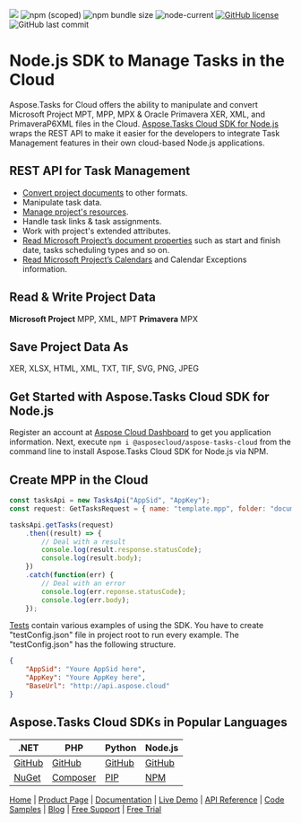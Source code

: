 ![](https://img.shields.io/badge/api-v3.0-lightgrey) ![npm (scoped)](https://img.shields.io/npm/v/@asposecloud/aspose-tasks-cloud) ![npm bundle size](https://img.shields.io/bundlephobia/min/@asposecloud/aspose-tasks-cloud) ![node-current](https://img.shields.io/node/v/@asposecloud/aspose-tasks-cloud) [![GitHub license](https://img.shields.io/github/license/aspose-tasks-cloud/aspose-tasks-cloud-node)](LICENSE) ![GitHub last commit](https://img.shields.io/github/last-commit/Aspose-tasks-Cloud/aspose-tasks-cloud-node)

# Node.js SDK to Manage Tasks in the Cloud

Aspose.Tasks for Cloud offers the ability to manipulate and convert Microsoft Project MPT, MPP, MPX & Oracle Primavera XER, XML, and PrimaveraP6XML files in the Cloud. [Aspose.Tasks Cloud SDK for Node.js](https://products.aspose.cloud/tasks/nodejs) wraps the REST API to make it easier for the developers to integrate Task Management features in their own cloud-based Node.js applications.

## REST API for Task Management

- [Convert project documents](https://docs.aspose.cloud/tasks/convert-project-document-to-the-specified-format/) to other formats.
- Manipulate task data.
- [Manage project's resources](https://docs.aspose.cloud/tasks/working-with-resources/).
- Handle task links & task assignments.
- Work with project's extended attributes.
- [Read Microsoft Project’s document properties](https://docs.aspose.cloud/tasks/working-with-calendars/) such as start and finish date, tasks scheduling types and so on.
- [Read Microsoft Project’s Calendars](https://docs.aspose.cloud/tasks/working-with-calendars/) and Calendar Exceptions information.

## Read & Write Project Data

**Microsoft Project** MPP, XML, MPT **Primavera** MPX

## Save Project Data As

XER, XLSX, HTML, XML, TXT, TIF, SVG, PNG, JPEG

## Get Started with Aspose.Tasks Cloud SDK for Node.js

Register an account at [Aspose Cloud Dashboard](https://dashboard.aspose.cloud/#/apps) to get you application information. Next, execute `npm i @asposecloud/aspose-tasks-cloud` from the command line to install Aspose.Tasks Cloud SDK for Node.js via NPM.


## Create MPP in the Cloud 

``` js
const tasksApi = new TasksApi("AppSid", "AppKey");
const request: GetTasksRequest = { name: "template.mpp", folder: "documents", storage: ""}

tasksApi.getTasks(request)
    .then((result) => {
        // Deal with a result
        console.log(result.response.statusCode);
        console.log(result.body);
    })
    .catch(function(err) {
        // Deal with an error
        console.log(err.reponse.statusCode);
        console.log(err.body);
    });
```

[Tests](test) contain various examples of using the SDK. You have to create "testConfig.json" file in project root to run every example. The "testConfig.json" has the following structure.

``` json
{
    "AppSid": "Youre AppSid here",
    "AppKey": "Youre AppKey here",
    "BaseUrl": "http://api.aspose.cloud"
}
```
## Aspose.Tasks Cloud SDKs in Popular Languages

| .NET | PHP | Python | Node.js |
|---|---|---|---|
| [GitHub](https://github.com/aspose-tasks-cloud/aspose-tasks-cloud-dotnet) | [GitHub](https://github.com/aspose-tasks-cloud/aspose-tasks-cloud-php) | [GitHub](https://github.com/aspose-tasks-cloud/aspose-tasks-cloud-python) | [GitHub](https://github.com/aspose-tasks-cloud/aspose-tasks-cloud-node)  | 
| [NuGet](https://www.nuget.org/packages/Aspose.Tasks-Cloud/) | [Composer](https://packagist.org/packages/aspose/tasks-sdk-php) | [PIP](https://pypi.org/project/aspose-tasks-cloud/) | [NPM](https://www.npmjs.com/package/@asposecloud/aspose-tasks-cloud)  |

[Home](https://www.aspose.cloud) | [Product Page](https://products.aspose.cloud/tasks/nodejs) | [Documentation](https://docs.aspose.cloud/tasks/) | [Live Demo](https://products.aspose.app/tasks/family) |  [API Reference](https://apireference.aspose.cloud/tasks/) | [Code Samples](https://github.com/aspose-tasks-cloud/aspose-tasks-cloud-dotnet/tree/master/Aspose.Tasks.Cloud.Sdk.Tests) | [Blog](https://blog.aspose.cloud/category/tasks/) | [Free Support](https://forum.aspose.cloud/c/tasks) | [Free Trial](https://dashboard.aspose.cloud/#/apps)
